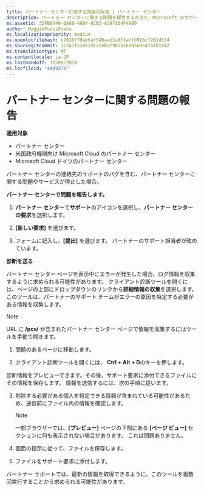 ```yaml
---
title: パートナー センターに関する問題の報告 | パートナー センター
description: パートナー センターに関する問題を報告する方法と、Microsoft のサポート チーム向けの診断情報を収集する方法について説明します。
ms.assetid: 33FB8449-0A8B-48B4-8CB3-A297104F40B0
author: MaggiePucciEvans
ms.localizationpriority: medium
ms.openlocfilehash: c7010f70ae6af549aab1a8f1affb926cf261d534
ms.sourcegitcommit: 123a7f53d633c27eb5f982926d856de47afb1042
ms.translationtype: MT
ms.contentlocale: ja-JP
ms.lasthandoff: 10/09/2018
ms.locfileid: "4489278"
---
```

# <a name="report-problems-with-partner-center"></a>パートナー センターに関する問題の報告

**適用対象**

-  パートナー センター
-  米国政府機関向け Microsoft Cloud のパートナー センター
-  Microsoft Cloud ドイツのパートナー センター

パートナー センターの連絡先のサポートのバグを含む、パートナー センターに関する問題やサービスが停止した場合。

**パートナー センターで問題を報告します。**

1.  **パートナー センター**で**サポート**のアイコンを選択し、**パートナー センターの要求**を選択します。

2.  **[新しい要求]** を選びます。

3.  フォームに記入し、**[提出]** を選びます。 パートナーのサポート担当者が改めています。

**診断を送る**

パートナー センター ページを表示中にエラーが発生した場合、ログ情報を収集するように求められる可能性があります。 クライアント診断ツールを開くには、ページの上部にドロップダウンのリンクから**詳細情報の収集**を選択します。 このツールは、パートナーのサポート チームがエラーの原因を特定する必要がある情報を収集します。 

>[!NOTE]
>URL に **/pcv/** が含まれたパートナー センター ページで情報を収集するにはツールを手動で開きます。

1.  問題のあるページに移動します。

2.  クライアント診断ツールを開くには、 **Ctrl + Alt + D**のキーを押します。

診断情報をプレビューできます。その後、サポート要求に添付できるファイルにその情報を保存します。 情報を送信するには、次の手順に従います。

3.  削除する必要がある個人を特定できる情報が含まれている可能性があるため、送信前にファイル内の情報を確認します。 

    >[!NOTE]
    >一部ブラウザーでは、**[プレビュー]** ページの下部にある **[ページ ビュー]** セクションに何も表示されない場合があります。 これは問題ありません。

4.  画面の指示に従って、ファイルを保存します。

5.  ファイルをサポート要求に添付します。

パートナー サポートでは、最新の情報を取得できるように、このツールを複数回実行することから求められる可能性があります。

